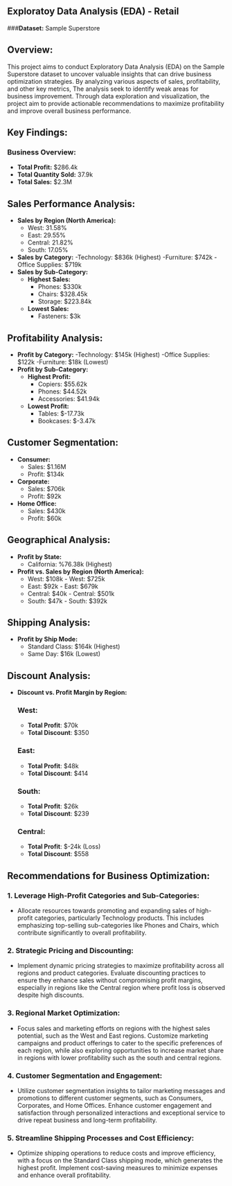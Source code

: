 ## Exploratoy Data Analysis (EDA) - Retail

###**Dataset:** Sample Superstore

## Overview:
This project aims to conduct Exploratory Data Analysis (EDA) on the Sample Superstore dataset to uncover valuable insights that can drive business optimization strategies. By analyzing various aspects of sales, profitability, and other key metrics, The analysis seek to identify weak areas for business improvement. Through data exploration and visualization, the project aim to provide actionable recommendations to maximize profitability and improve overall business performance.

## Key Findings:

### Business Overview:
- **Total Profit:** $286.4k
- **Total Quantity Sold:** 37.9k
- **Total Sales:** $2.3M

## Sales Performance Analysis:
- **Sales by Region (North America):**
  - West: 31.58%
  - East: 29.55%
  - Central: 21.82%
  - South: 17.05%
- **Sales by Category:**
  -Technology: $836k (Highest)
  -Furniture: $742k
  -Office Supplies: $719k
- **Sales by Sub-Category:**
  - **Highest Sales:**
     - Phones: $330k
     - Chairs: $328.45k
     - Storage: $223.84k
  - **Lowest Sales:**
     - Fasteners: $3k

## Profitability Analysis:
- **Profit by Category:**
  -Technology: $145k (Highest)
  -Office Supplies: $122k
  -Furniture: $18k (Lowest)
- **Profit by Sub-Category:**
  - **Highest Profit:**
     - Copiers: $55.62k
     - Phones: $44.52k
     - Accessories: $41.94k
  - **Lowest Profit:**
     - Tables: $-17.73k
     - Bookcases: $-3.47k
   
## Customer Segmentation:
- **Consumer:**
  - Sales: $1.16M
  - Profit: $134k
- **Corporate:**
  - Sales: $706k
  - Profit: $92k
- **Home Office:**
  - Sales: $430k
  - Profit: $60k
 
## Geographical Analysis:
- **Profit by State:**
  - California: %76.38k (Highest)
- **Profit vs. Sales by Region (North America):**
  - West: $108k                    - West: $725k                     
  - East: $92k                     - East: $679k
  - Central: $40k                  - Central: $501k
  - South: $47k                    - South: $392k

## Shipping Analysis:
- **Profit by Ship Mode:**
  - Standard Class: $164k (Highest)
  - Same Day: $16k (Lowest)

## Discount Analysis:
- **Discount vs. Profit Margin by Region:**
  ### West:
    - **Total Profit**: $70k
    - **Total Discount**: $350
  ### East:
    - **Total Profit**: $48k
    - **Total Discount**: $414
  ### South:
    - **Total Profit**: $26k
    - **Total Discount**: $239
  ### Central:
    - **Total Profit**: $-24k (Loss)
    - **Total Discount**: $558
      




## Recommendations for Business Optimization:
### 1. Leverage High-Profit Categories and Sub-Categories:
   - Allocate resources towards promoting and expanding sales of high-profit categories, particularly Technology products. This includes emphasizing top-selling sub-categories like Phones and Chairs, which contribute significantly to overall profitability.

### 2. Strategic Pricing and Discounting:
   - Implement dynamic pricing strategies to maximize profitability across all regions and product categories. Evaluate discounting practices to ensure they enhance sales without compromising profit margins, especially in regions like the Central region where profit loss is observed despite high discounts.

### 3. Regional Market Optimization:
   - Focus sales and marketing efforts on regions with the highest sales potential, such as the West and East regions. Customize marketing campaigns and product offerings to cater to the specific preferences of each region, while also exploring opportunities to increase market share in regions with lower profitability such as the south and central regions.

### 4. Customer Segmentation and Engagement:
   - Utilize customer segmentation insights to tailor marketing messages and promotions to different customer segments, such as Consumers, Corporates, and Home Offices. Enhance customer engagement and satisfaction through personalized interactions and exceptional service to drive repeat business and long-term profitability.

### 5. Streamline Shipping Processes and Cost Efficiency:
   - Optimize shipping operations to reduce costs and improve efficiency, with a focus on the Standard Class shipping mode, which generates the highest profit. Implement cost-saving measures to minimize expenses and enhance overall profitability.


  
   
